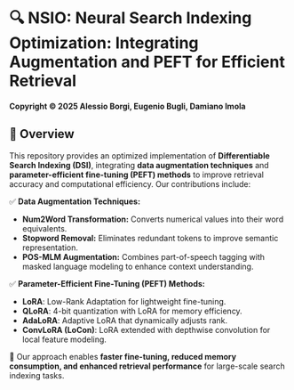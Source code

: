 # 🔍 NSIO: Neural Search Indexing Optimization: Integrating Augmentation and PEFT for Efficient Retrieval

#### Copyright © 2025 Alessio Borgi, Eugenio Bugli, Damiano Imola

## 📌 Overview  
This repository provides an optimized implementation of **Differentiable Search Indexing (DSI)**, integrating **data augmentation techniques** and **parameter-efficient fine-tuning (PEFT) methods** to improve retrieval accuracy and computational efficiency. Our contributions include:  

✅ **Data Augmentation Techniques:**  
- **Num2Word Transformation:** Converts numerical values into their word equivalents.  
- **Stopword Removal:** Eliminates redundant tokens to improve semantic representation.  
- **POS-MLM Augmentation:** Combines part-of-speech tagging with masked language modeling to enhance context understanding.  

✅ **Parameter-Efficient Fine-Tuning (PEFT) Methods:**  
- **LoRA**: Low-Rank Adaptation for lightweight fine-tuning.  
- **QLoRA**: 4-bit quantization with LoRA for memory efficiency.  
- **AdaLoRA**: Adaptive LoRA that dynamically adjusts rank.  
- **ConvLoRA (LoCon)**: LoRA extended with depthwise convolution for local feature modeling.  

🚀 Our approach enables **faster fine-tuning, reduced memory consumption, and enhanced retrieval performance** for large-scale search indexing tasks.  


